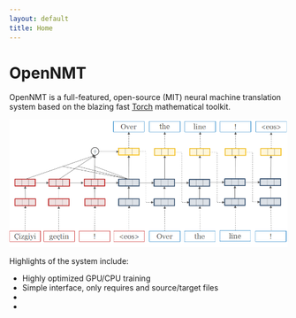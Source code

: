 ```yaml
---
layout: default
title: Home
---
```



# OpenNMT

OpenNMT is a full-featured, open-source (MIT) neural machine translation system based on the blazing fast [Torch](http://torch.ch) mathematical toolkit.

<img src="simple-attn.png" />

Highlights of the system include:

* Highly optimized GPU/CPU training 
* Simple interface, only requires and source/target files  
* 
*



